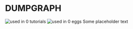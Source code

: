 # DUMPGRAPH
![used in 0 tutorials](https://img.shields.io/badge/tutorials-0-red.svg)
![used in 0 eggs](https://img.shields.io/badge/nest-0-red.svg)
Some placeholder text
